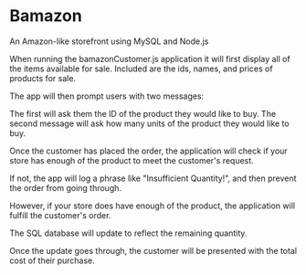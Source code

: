 # Bamazon
An Amazon-like storefront using MySQL and Node.js

When running the bamazonCustomer.js application it will first display all of the items available for sale. Included are the ids, names, and prices of products for sale.

The app will then prompt users with two messages:

The first will ask them the ID of the product they would like to buy. The second message will ask how many units of the product they would like to buy.

Once the customer has placed the order, the application will check if your store has enough of the product to meet the customer's request.

If not, the app will log a phrase like "Insufficient Quantity!", and then prevent the order from going through.

However, if your store does have enough of the product, the application will fulfill the customer's order.

The SQL database will update to reflect the remaining quantity.

Once the update goes through, the customer will be presented with the total cost of their purchase.

